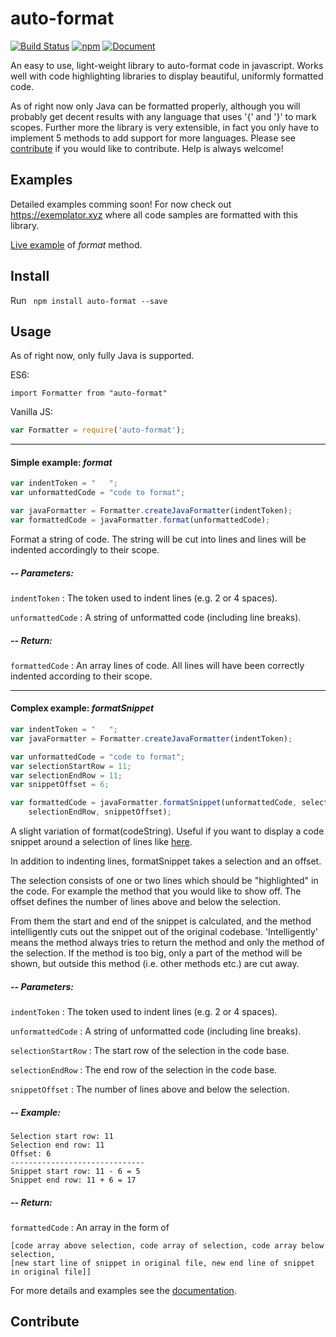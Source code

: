 # auto-format

[![Build Status](https://travis-ci.org/jundl77/auto-format.svg?branch=master)](https://travis-ci.org/jundl77/auto-format)
[![npm](http://img.shields.io/npm/v/auto-format.svg?style=flat)](https://www.npmjs.com/package/auto-format)
[![Document](https://doc.esdoc.org/github.com/jundl77/auto-format/badge.svg)](https://doc.esdoc.org/github.com/jundl77/auto-format/)

An easy to use, light-weight library to auto-format code in javascript. Works well with code highlighting libraries to display beautiful, uniformly formatted code. 

As of right now only Java can be formatted properly, although you will probably get decent results with any language that uses '{' and '}' to mark scopes. Further more the library is very extensible, in fact you only have to implement 5 methods to add support for more languages.
Please see [contribute](#contribute) if you would like to contribute. Help is always welcome!

## Examples

Detailed examples comming soon! For now check out https://exemplator.xyz where all code samples are formatted
with this library.

[Live example](https://runkit.com/jundl77/auto-format.format) of *format* method.

## Install

Run ` npm install auto-format --save`

## Usage

As of right now, only fully Java is supported.

ES6: 
```es6 
import Formatter from "auto-format"
```
Vanilla JS: 

```js 
var Formatter = require('auto-format');
```
***

#### Simple example: *format*

```js
var indentToken = "   ";
var unformattedCode = "code to format";

var javaFormatter = Formatter.createJavaFormatter(indentToken);
var formattedCode = javaFormatter.format(unformattedCode);
```
Format a string of code. The string will be cut into lines and lines will 
be indented accordingly to their scope.

##### -- Parameters:
`indentToken` : The token used to indent lines (e.g. 2 or 4 spaces).

`unformattedCode` : A string of unformatted code (including line breaks).

##### -- Return:
`formattedCode` : An array lines of code. All lines will have been correctly
                  indented according to their scope.
                  
***

#### Complex example: *formatSnippet*

```js
var indentToken = "   ";
var javaFormatter = Formatter.createJavaFormatter(indentToken);

var unformattedCode = "code to format";
var selectionStartRow = 11;
var selectionEndRow = 11;
var snippetOffset = 6;

var formattedCode = javaFormatter.formatSnippet(unformattedCode, selectionStartRow, 
    selectionEndRow, snippetOffset);
```

A slight variation of format(codeString). Useful if you want to display a code snippet around a selection of lines like
[here](https://exemplator.xyz).

In addition to indenting lines, formatSnippet takes a selection and an offset. 

The selection consists of one or two lines which should be "highlighted" in the code. For example the method that you would like to show off. The offset defines the number of lines above and below the selection.

From them the start and end of the snippet is calculated, and the method intelligently cuts out the snippet out of the original codebase. 'Intelligently' means the method
always tries to return the method and only the method of the selection. If the method is too big, only a part of the method will be shown, but outside this method (i.e. other methods etc.) are cut away.

##### -- Parameters:
`indentToken` : The token used to indent lines (e.g. 2 or 4 spaces).

`unformattedCode` : A string of unformatted code (including line breaks).

`selectionStartRow` : The start row of the selection in the code base.

`selectionEndRow` : The end row of the selection in the code base.

`snippetOffset` : The number of lines above and below the selection.

##### -- Example:
```
Selection start row: 11
Selection end row: 11
Offset: 6 
------------------------------
Snippet start row: 11 - 6 = 5
Snippet end row: 11 + 6 = 17
```

##### -- Return:
`formattedCode` : An array in the form of
```
[code array above selection, code array of selection, code array below selection,
[new start line of snippet in original file, new end line of snippet in original file]]
```

For more details and examples see the [documentation](https://doc.esdoc.org/github.com/jundl77/auto-format/).

## Contribute

